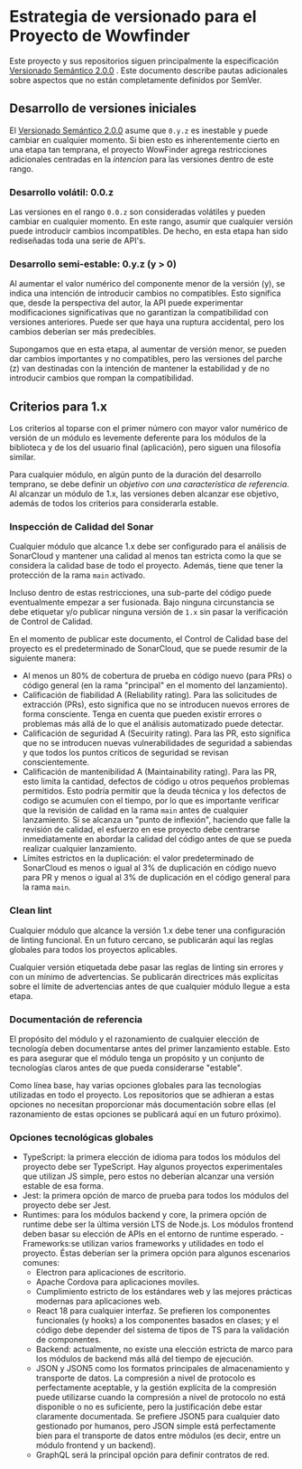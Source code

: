 # Estrategia de versionado para el Proyecto de Wowfinder

Este proyecto y sus repositorios siguen principalmente la especificación [Versionado Semántico 2.0.0](https://semver.org/lang/es/) . Este documento describe pautas adicionales sobre aspectos que no están completamente definidos por SemVer.

## Desarrollo de versiones iniciales

El [Versionado Semántico 2.0.0](https://semver.org/) asume que `0.y.z` es inestable y puede cambiar en cualquier momento. Si bien esto es inherentemente cierto en una etapa tan temprana, el proyecto WowFinder agrega restricciones adicionales centradas en la _intencion_ para las versiones dentro de este rango.

### Desarrollo volátil: 0.0.z

Las versiones en el rango `0.0.z` son consideradas volátiles y pueden cambiar en cualquier momento. En este rango, asumir que cualquier versión puede introducir cambios incompatibles. De hecho, en esta etapa han sido rediseñadas toda una serie de API's.

### Desarrollo semi-estable: 0.y.z (y > 0)

Al aumentar el valor numérico del componente menor de la versión (y), se indica una intención de introducir cambios no compatibles. Esto significa que, desde la perspectiva del autor, la API puede experimentar modificaciones significativas que no garantizan la compatibilidad con versiones anteriores. Puede ser que haya una ruptura accidental, pero los cambios deberían ser más predecibles.

Supongamos que en esta etapa, al aumentar de versión menor, se pueden dar cambios importantes y no compatibles, pero las versiones del parche (z) van destinadas con la intención de mantener la estabilidad y de no introducir cambios que rompan la compatibilidad.

## Criterios para 1.x

Los criterios al toparse con el primer número con mayor valor numérico de versión de un módulo es levemente deferente para los módulos de la biblioteca y de los del usuario final (aplicación), pero siguen una filosofía similar.

Para cualquier módulo, en algún punto de la duración del desarrollo temprano, se debe definir un _objetivo con una característica de referencia_. Al alcanzar un módulo de 1.x, las versiones deben alcanzar ese objetivo, además de todos los criterios para considerarla estable.

### Inspección de Calidad del Sonar

Cualquier módulo que alcance 1.x debe ser configurado para el análisis de SonarCloud y mantener una calidad al menos tan estricta como la que se considera la calidad base de todo el proyecto. Además, tiene que tener la protección de la rama `main` activado.

Incluso dentro de estas restricciones, una sub-parte del código puede eventualmente empezar a ser fusionada. Bajo ninguna circunstancia se debe etiquetar y/o publicar ninguna versión de `1.x` sin pasar la verificación de Control de Calidad.

En el momento de publicar este documento, el Control de Calidad base del proyecto es el predeterminado de SonarCloud, que se puede resumir de la siguiente manera:

- Al menos un 80% de cobertura de prueba en código nuevo (para PRs) o código general (en la rama "principal" en el momento del lanzamiento).
- Calificación de fiabilidad A (Reliability rating). Para las solicitudes de extracción (PRs), esto significa que no se introducen nuevos errores de forma consciente. Tenga en cuenta que pueden existir errores o problemas más allá de lo que el análisis automatizado puede detectar.
- Calificación de seguridad A (Secuirity rating). Para las PR, esto significa que no se introducen nuevas vulnerabilidades de seguridad a sabiendas y que todos los puntos críticos de seguridad se revisan conscientemente.
- Calificación de mantenibilidad A (Maintainability rating). Para las PR, esto limita la cantidad, defectos de código u otros pequeños problemas permitidos. Esto podría permitir que la deuda técnica y los defectos de codigo se acumulen con el tiempo, por lo que es importante verificar que la revisión de calidad en la rama `main` antes de cualquier lanzamiento. Si se alcanza un "punto de inflexión", haciendo que falle la revisión de calidad, el esfuerzo en ese proyecto debe centrarse inmediatamente en abordar la calidad del código antes de que se pueda realizar cualquier lanzamiento.
- Límites estrictos en la duplicación: el valor predeterminado de SonarCloud es menos o igual al 3% de duplicación en código nuevo para PR y menos o igual al 3% de duplicación en el código general para la rama `main`.

### Clean lint

Cualquier módulo que alcance la versión 1.x debe tener una configuración de linting funcional. En un futuro cercano, se publicarán aquí las reglas globales para todos los proyectos aplicables.

Cualquier versión etiquetada debe pasar las reglas de linting sin errores y con un mínimo de advertencias. Se publicarán directrices más explícitas sobre el límite de advertencias antes de que cualquier módulo llegue a esta etapa.

### Documentación de referencia

El propósito del módulo y el razonamiento de cualquier elección de tecnología deben documentarse antes del primer lanzamiento estable. Esto es para asegurar que el módulo tenga un propósito y un conjunto de tecnologías claros antes de que pueda considerarse "estable".

Como línea base, hay varias opciones globales para las tecnologías utilizadas en todo el proyecto. Los repositorios que se adhieran a estas opciones no necesitan proporcionar más documentación sobre ellas (el razonamiento de estas opciones se publicará aquí en un futuro próximo).

### Opciones tecnológicas globales

- TypeScript: la primera elección de idioma para todos los módulos del proyecto debe ser TypeScript. Hay algunos proyectos experimentales que utilizan JS simple, pero estos no deberían alcanzar una versión estable de esa forma.
- Jest: la primera opción de marco de prueba para todos los módulos del proyecto debe ser Jest.
- Runtimes: para los módulos backend y core, la primera opción de runtime debe ser la última versión LTS de Node.js. Los módulos frontend deben basar su elección de APIs en el entorno de runtime esperado.
-Frameworks:se utilizan varios frameworks y utilidades en todo el proyecto. Éstas deberían ser la primera opción para algunos escenarios comunes:
    - Electron para aplicaciones de escritorio.
    - Apache Cordova para aplicaciones moviles.
    - Cumplimiento estricto de los estándares web y las mejores prácticas modernas para aplicaciones web.
    - React 18 para cualquier interfaz. Se prefieren los componentes funcionales (y hooks) a los componentes basados en clases; y el código debe depender del sistema de tipos de TS para la validación de componentes.
    - Backend: actualmente, no existe una elección estricta de marco para los módulos de backend más allá del tiempo de ejecución.
    - JSON y JSON5 como los formatos principales de almacenamiento y transporte de datos. La compresión a nivel de protocolo es perfectamente aceptable, y la gestión explícita de la compresión puede utilizarse cuando la compresión a nivel de protocolo no está disponible o no es suficiente, pero la justificación debe estar claramente documentada. Se prefiere JSON5 para cualquier dato gestionado por humanos, pero JSON simple está perfectamente bien para el transporte de datos entre módulos (es decir, entre un módulo frontend y un backend).
  - GraphQL será la principal opción para definir contratos de red.
